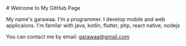 <meta name="google-site-verification" content="s8N2wOpd3N2yNJmvUJ2qfbpzne1TUmufxMWDnj2Q-pE" />
# Welcome to My GitHub Page

My name's garawaa. I'm a programmer. I develop mobile and web applicaions. I'm familar with java, kotlin, flutter, php, react native, nodejs

You can contact me by email: <garawaa@gmail.com>

